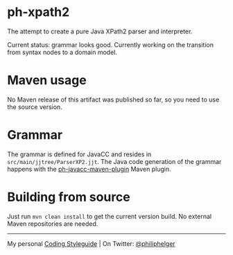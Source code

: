 # ph-xpath2
The attempt to create a pure Java XPath2 parser and interpreter.

Current status: grammar looks good. Currently working on the transition from syntax nodes to a domain model.

# Maven usage
No Maven release of this artifact was published so far, so you need to use the source version. 

# Grammar
The grammar is defined for JavaCC and resides in `src/main/jjtree/ParserXP2.jjt`.
The Java code generation of the grammar happens with the [ph-javacc-maven-plugin](https://github.com/phax/ph-javacc-maven-plugin) Maven plugin.

# Building from source
Just run `mvn clean install` to get the current version build.
No external Maven repositories are needed.

---

My personal [Coding Styleguide](https://github.com/phax/meta/blob/master/CodeingStyleguide.md) |
On Twitter: <a href="https://twitter.com/philiphelger">@philiphelger</a>
